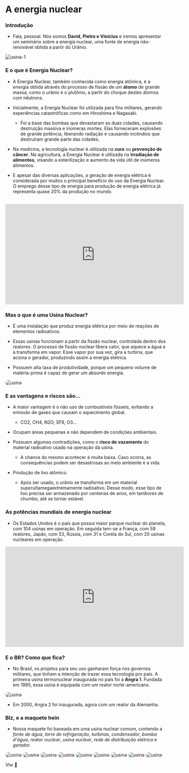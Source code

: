 # A energia nuclear

### Introdução

* Fala, pessoal. Nós somos **David, Pietro e Vinícius** e iremos apresentar um seminário sobre a energia nuclear, uma fonte de energia não-renovável obtida a partir do Urânio.

![usina-1](src/seminario-de-biologia-03/usina-nuclear.jpg)

### E o que é Energia Nuclear?

* A Energia Nuclear, também conhecida como energia atômica, é a energia obtida através do processo de fissão de um **átomo** de grande massa, como o urânio e o plutônio, a partir do choque destes átomos com nêutrons.

* Inicialmente, a Energia Nuclear foi utilizada para fins militares, gerando experiências catastróficas como em Hiroshima e Nagasaki.
    - Foi a base das bombas que devastaram as duas cidades, causando destruição massiva e inúmeras mortes. Elas forneceram explosões de grande potência, liberando radiação e causando incêndios que destruíram grande parte das cidades.

* Na medicina, a tecnologia nuclear é utilizada na **cura** ou **prevenção de câncer**. Na agricultura, a Energia Nuclear é utilizada na **irradiação de alimentos**, visando a esterilização e aumento da vida útil de inúmeros alimentos.

* E apesar das diversas aplicações, a geração de energia elétrica é considerada por muitos o principal benefício do uso da Energia Nuclear. O emprego desse tipo de energia para produção de energia elétrica já representa quase 20% da produção no mundo.

<br>
<iframe width="560" height="315" src="https://www.youtube.com/embed/2W4v5_ZVQOA?si=OhwwFHkeMMV7vTJp" title="YouTube video player" frameborder="0" allow="accelerometer; autoplay; clipboard-write; encrypted-media; gyroscope; picture-in-picture; web-share" referrerpolicy="strict-origin-when-cross-origin" allowfullscreen></iframe>

### Mas o que é uma Usina Nuclear?

* É uma instalação que produz energia elétrica por meio de reações de elementos radioativos.

* Essas usinas funcionam a partir da fissão nuclear, controlada dentro dos reatores. O processo de fissão nuclear libera calor, que aquece a água e a transforma em vapor. Esse vapor por sua vez, gira a turbina, que aciona o gerador, produzindo assim a energia elétrica.

* Possuem alta taxa de produtividade, porque um pequeno volume de matéria-prima é capaz de gerar um absurdo energia.

<img src= "usina-nuclear-pennsylvania-estados-unidos-1.jpeg" alt="usina" style= "border-radius: 15px"/>

### E as vantagens e riscos são...

* A maior vantagem é o não uso de combustíveis fósseis, evitando a emissão de gases que causam o aquecimento global.

    - CO2, CH4, N2O, SF6, O3...

* Ocupam áreas pequenas e não dependem de condições ambientais.

* Possuem algumas contradições, como o **risco de vazamento** do material radioativo usado na operação da usina.

    - A chance do mesmo acontecer é muita baixa. Caso ocorra, as consequências podem ser desastrosas ao meio ambiente e a vida.

* Produção de lixo atômico.
    - Após ser usado, o urânio se transforma em um material superultamegaextremamente radioativo. Desse modo, esse tipo de lixo precisa ser armazenado por centenas de anos, em tambores de chumbo, até se tornar estável.

### As potências mundiais de energia nuclear

* Os Estados Unidos é o país que possui maior parque nuclear do planeta, com 104 usinas em operação. Em seguida tem-se a França, com 59 reatores, Japão, com 53, Rússia, com 31 e Coréia do Sul, com 20 usinas nucleares em operação.

<iframe width="560" height="315" src="https://www.youtube.com/embed/EhY___IEwCA?si=EvGLYLlnJFI9iG7h" title="YouTube video player" frameborder="0" allow="accelerometer; autoplay; clipboard-write; encrypted-media; gyroscope; picture-in-picture; web-share" referrerpolicy="strict-origin-when-cross-origin" allowfullscreen></iframe>

<br>

### E o BR? Como que fica?

* No Brasil, os projetos para seu uso ganharam força nos governos militares, que tinham a intenção de trazer essa tecnologia pro país. A primeira usina termonuclear inaugurada no país foi a **Angra 1**. Fundada em 1985, essa usina é equipada com um reator norte-americano.

<img src= "1e02ed978daa4ce291b016cae1337401-Angra_dos_Reis_-_usinas_nucleares.jpg" alt="usina" style= "border-radius: 15px"/>

* Em 2000, Angra 2 foi inaugurada, agora com um reator da Alemanha.

### Blz, e a maquete hein

* Nossa maquete foi baseada em uma usina nuclear comum, contendo a *fonte de água*, *torre de refrigeração*, *turbinas*, *condensador*, *bomba d'água*, *reator nuclear*, *usina nuclear*, *rede de distribuição elétrica* e *gerador*.

<img src= "IMG_20250603_085607.jpg" alt="usina" style= "border-radius: 15px"/>

<img src= "IMG_20250603_085620.jpg" alt="usina" style= "border-radius: 15px"/>

<img src= "IMG_20250603_085627.jpg" alt="usina" style= "border-radius: 15px"/>

<img src= "IMG 20250603_085825.jpg" alt="usina" style= "border-radius: 15px"/>

<img src= "IMG_20250603_085718.jpg" alt="usina" style= "border-radius: 15px"/>

<img src= "IMG_20250603_085847.jpg" alt="usina" style= "border-radius: 15px"/>

<img src= "IMG_20250603_085908.jpg" alt="usina" style= "border-radius: 15px"/>

<img src= "IMG_20250603_085918.jpg" alt="usina" style= "border-radius: 15px"/>

<img src= "IMG_20250603_085925.jpg" alt="usina" style= "border-radius: 15px"/>



Vlw 🙂
